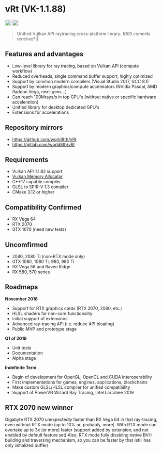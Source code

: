 # vRt (VK-1.1.88)

<a href="https://gitter.im/world8th/vRt?utm_source=badge&utm_medium=badge&utm_campaign=pr-badge&utm_content=badge" target="_blank" title="Gitter"><img src="https://badges.gitter.im/world8th/vRt.svg" alt="Gitter.RT" height="20px"/></a>
<a href="https://etherdonation.com/d?to=0xd9b022cdf82ee7eab9b17c7d85c3ba005e288383" target="_blank" title="Donate ETH"><img src="https://etherdonation.com/i/btn/donate-btn.png" alt="Donate.ETH" height="20px"/></a>

> Unified Vulkan API raytracing cross-platform library.
> *1000 commits reached!* 🔰

## Features and advantages

- Low-level library for ray tracing, based on Vulkan API (compute workflow)
- Reduced overheads, single command buffer support, highly optimized
- Support by common modern compilers (Visual Studio 2017, GCC 8.1)
- Support by modern graphics/compute accelerators (NVidia Pascal, AMD Radeon Vega, next-gens...)
- Can reach 100Mrays/s in top GPU's (without native or specific hardware acceleration)
- Unified library for desktop dedicated GPU's
- Extensions for accelerations

## Repository mirrors

- https://github.com/world8th/vRt
- https://gitlab.com/world8th/vRt

## Requirements

- Vulkan API 1.1.82 support
- [Vulkan Memory Allocator](https://github.com/GPUOpen-LibrariesAndSDKs/VulkanMemoryAllocator)
- C++17 capable compiler
- GLSL to SPIR-V 1.3 compiler
- CMake 3.12 or higher

## Compatibility Confirmed

- RX Vega 64
- RTX 2070 
- GTX 1070 (need new tests)

## Uncomfirmed

- 2080, 2080 Ti (non-RTX mode only)
- GTX 1080, 1080 Ti, 980, 980 Ti
- RX Vega 56 and Raven Ridge
- RX 580, 570 series

## Roadmaps

**November 2018**

- Support for RTX graphics cards (RTX 2070, 2080, etc.)
- HLSL shaders for non-core functionality
- Initial support of extensions
- Advanced ray-tracing API (i.e. reduce API bloating)
- Public MVP and prototype stage

**Q1 of 2019**

- Unit tests
- Documentation
- Alpha stage

**Indefinite Term**

- Begin of development for OpenGL, OpenCL and CUDA interoperability
- First implementations for games, engines, applications, blockchains
- Make custom GLSL/HLSL compiler for unified compatibility
- Support of PowerVR Wizard Ray Tracing, Intel Larrabee 2019

## RTX 2070 new winner

Gigabyte RTX 2070 unexpectedly faster than RX Vega 64 in that ray-tracing, even without RTX mode (up to 10% or, probably, more). 
With RTX mode can overtake up to 3x (or more) faster (support added by extension, and not enabled by default feature set)
Also, RTX mode fully disabling native BVH building and traversing mechanism, so you can be faster by that (still has only initialized buffer)
